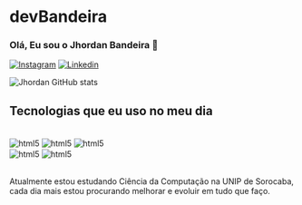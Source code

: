 # devBandeira

### Olá, Eu sou o Jhordan Bandeira 👋

[![Instagram](https://img.shields.io/badge/Instagram-E4405F?style=for-the-badge&logo=instagram&logoColor=white)](https://instagram.com/jgbandeira__)
[![Linkedin](https://img.shields.io/badge/LinkedIn-0077B5?style=for-the-badge&logo=linkedin&logoColor=white)](https://www.linkedin.com/in/jhordan-gabriel-bandeira-06b59b279/)

![Jhordan GitHub stats](https://github-readme-stats.vercel.app/api?username=JhordanBandeira&show_icons=true&bg_color=dracula)

## Tecnologias que eu uso no meu dia 

<div style="display: inline_block"><br/>
<img align="center" alt="html5" src="https://img.shields.io/badge/Python-14354C?style=for-the-badge&logo=python&logoColor=white" />
<img align="center" alt="html5" src="https://img.shields.io/badge/HTML-239120?style=for-the-badge&logo=html5&logoColor=white" />
<img align="center" alt="html5" src="https://img.shields.io/badge/Microsoft%20SQL%20Server-CC2927?style=for-the-badge&logo=microsoft%20sql%20server&logoColor=white" /><br/>
<img align="center" alt="html5" src="https://img.shields.io/badge/Microsoft_Excel-217346?style=for-the-badge&logo=microsoft-excel&logoColor=white" />
<img align="center" alt="html5" src="https://img.shields.io/badge/Microsoft_Office-D83B01?style=for-the-badge&logo=microsoft-office&logoColor=white" />
</div><br/>

Atualmente estou estudando Ciência da Computação na UNIP de Sorocaba,<br/> cada dia mais estou procurando melhorar e evoluir em tudo que faço.

